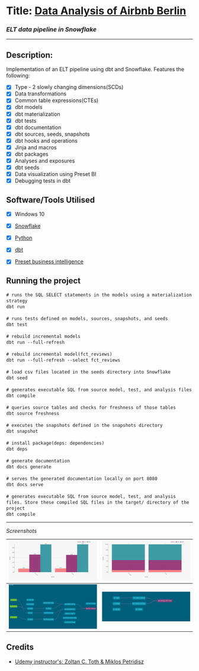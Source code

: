 # Title: [Data Analysis of Airbnb Berlin](http://insideairbnb.com/berlin/)
### _ELT data pipeline in Snowflake_


---
## Description: 
Implementation of an ELT pipeline using dbt and Snowflake. Features the following:
- [x] Type - 2 slowly changing dimensions(SCDs)
- [x] Data transformations
- [x] Common table expressions(CTEs)
- [x] dbt models
- [x] dbt materialization
- [x] dbt tests
- [x] dbt documentation
- [x] dbt sources, seeds, snapshots
- [x] dbt hooks and operations
- [x] Jinja and macros
- [x] dbt packages
- [x] Analyses and exposures
- [x] dbt seeds
- [x] Data visualization using Preset BI
- [x] Debugging tests in dbt

## Software/Tools Utilised
- [x] Windows 10
- [x] [Snowflake](https://www.snowflake.com/login/)
- [x] [Python](https://www.python.org/downloads/release/python-3913/)
- [x] [dbt](https://docs.getdbt.com/)
- [x] [Preset business intelligence](https://preset.io/use-cases/internal-bi/)


## Running the project
```
# runs the SQL SELECT statements in the models using a materialization strategy
dbt run

# runs tests defined on models, sources, snapshots, and seeds
dbt test

# rebuild incremental models
dbt run --full-refresh

# rebuild incremental model(fct_reviews)
dbt run --full-refresh --select fct_reviews

# load csv files located in the seeds directory into Snowflake
dbt seed

# generates executable SQL from source model, test, and analysis files
dbt compile

# queries source tables and checks for freshness of those tables
dbt source freshness

# executes the snapshots defined in the snapshots directory
dbt snapshot

# install package(deps: dependencies)
dbt deps

# generate documentation
dbt docs generate

# serves the generated documentation locally on port 8080
dbt docs serve

# generates executable SQL from source model, test, and analysis files. Store these compiled SQL files in the target/ directory of the project
dbt compile
```

---

*Screenshots* 

![Screenshots](img/barchart-main.jpg) | ![Screenshots](img/stackedchart-main.jpg) 
-------------------------- | --------------------------
![Screenshots](img/dag-dashboard.png) | ![Screenshots](img/lineage-graph.png)



## Credits 
* [Udemy instructor's: Zoltan C. Toth & Miklos Petridisz](https://www.udemy.com/course/complete-dbt-data-build-tool-bootcamp-zero-to-hero-learn-dbt/?referralCode=659B6722C93EF4096D11)
